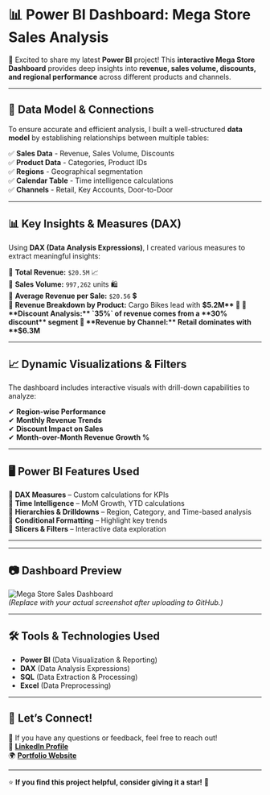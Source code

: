 # 📊 Power BI Dashboard: Mega Store Sales Analysis  

🚀 Excited to share my latest **Power BI** project! This **interactive Mega Store Dashboard** provides deep insights into **revenue, sales volume, discounts, and regional performance** across different products and channels.  

---

## 🔗 **Data Model & Connections**  
To ensure accurate and efficient analysis, I built a well-structured **data model** by establishing relationships between multiple tables:  

✅ **Sales Data** - Revenue, Sales Volume, Discounts  
✅ **Product Data** - Categories, Product IDs  
✅ **Regions** - Geographical segmentation  
✅ **Calendar Table** - Time intelligence calculations  
✅ **Channels** - Retail, Key Accounts, Door-to-Door  

---

## 📊 **Key Insights & Measures (DAX)**  
Using **DAX (Data Analysis Expressions)**, I created various measures to extract meaningful insights:  

📌 **Total Revenue:** `$20.5M` 📈  
📌 **Sales Volume:** `997,262` units 🛍️  
📌 **Average Revenue per Sale:** `$20.56` 💲  
📌 **Revenue Breakdown by Product:** Cargo Bikes lead with **$5.2M** 🚴  
📌 **Discount Analysis:** `35%` of revenue comes from a **30% discount** segment  
📌 **Revenue by Channel:** Retail dominates with **$6.3M**  

---

## 📈 **Dynamic Visualizations & Filters**  
The dashboard includes interactive visuals with drill-down capabilities to analyze:  

✔ **Region-wise Performance**  
✔ **Monthly Revenue Trends**  
✔ **Discount Impact on Sales**  
✔ **Month-over-Month Revenue Growth %**  

---

## 🖥 **Power BI Features Used**  
🔹 **DAX Measures** – Custom calculations for KPIs  
🔹 **Time Intelligence** – MoM Growth, YTD calculations  
🔹 **Hierarchies & Drilldowns** – Region, Category, and Time-based analysis  
🔹 **Conditional Formatting** – Highlight key trends  
🔹 **Slicers & Filters** – Interactive data exploration  

---

 

---

## 📷 **Dashboard Preview**  
![Mega Store Sales Dashboard](assets/dashboard-preview.png)  
*(Replace with your actual screenshot after uploading to GitHub.)*  

---

## 🛠 **Tools & Technologies Used**  
- **Power BI** (Data Visualization & Reporting)  
- **DAX** (Data Analysis Expressions)  
- **SQL** (Data Extraction & Processing)  
- **Excel** (Data Preprocessing)  

---

## 📢 **Let’s Connect!**  
💬 If you have any questions or feedback, feel free to reach out!  
🔗 **[LinkedIn Profile](https://www.linkedin.com/in/yourprofile/)**  
🌍 **[Portfolio Website](https://yourwebsite.com/)**  

---

⭐ **If you find this project helpful, consider giving it a star!** 🌟

